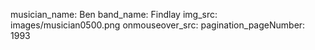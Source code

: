 musician_name: Ben
band_name: Findlay
img_src: images/musician0500.png
onmouseover_src: 
pagination_pageNumber: 1993